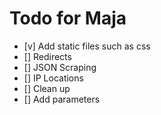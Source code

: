 # Todo for Maja
- [v] Add static files such as css
- [] Redirects
- [] JSON Scraping
- [] IP Locations
- [] Clean up
- [] Add parameters
